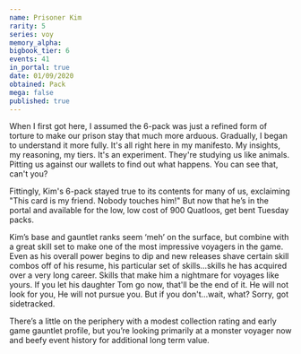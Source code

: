 ```yaml
---
name: Prisoner Kim
rarity: 5
series: voy
memory_alpha:
bigbook_tier: 6
events: 41
in_portal: true
date: 01/09/2020
obtained: Pack
mega: false
published: true
---
```


When I first got here, I assumed the 6-pack was just a refined form of torture to make our prison stay that much more arduous. Gradually, I began to understand it more fully. It's all right here in my manifesto. My insights, my reasoning, my tiers. It's an experiment. They're studying us like animals. Pitting us against our wallets to find out what happens. You can see that, can't you?

Fittingly, Kim's 6-pack stayed true to its contents for many of us, exclaiming "This card is my friend. Nobody touches him!" But now that he’s in the portal and available for the low, low cost of 900 Quatloos, get bent Tuesday packs.

Kim’s base and gauntlet ranks seem ‘meh’ on the surface, but combine with a great skill set to make one of the most impressive voyagers in the game. Even as his overall power begins to dip and new releases shave certain skill combos off of his resume, his particular set of skills…skills he has acquired over a very long career. Skills that make him a nightmare for voyages like yours. If you let his daughter Tom go now, that'll be the end of it. He will not look for you, He will not pursue you. But if you don't…wait, what? Sorry, got sidetracked.


There’s a little on the periphery with a modest collection rating and early game gauntlet profile, but you’re looking primarily at a monster voyager now and beefy event history for additional long term value.
